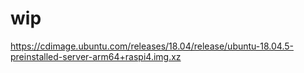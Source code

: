 # wip

https://cdimage.ubuntu.com/releases/18.04/release/ubuntu-18.04.5-preinstalled-server-arm64+raspi4.img.xz
